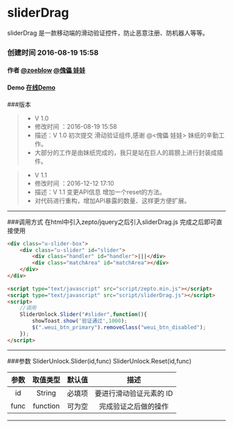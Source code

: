 # sliderDrag
sliderDrag 是一款移动端的滑动验证控件，防止恶意注册、防机器人等等。

### 创建时间 2016-08-19 15:58
#### 作者 [@zoeblow](http://fuyuan.me) [@傀儡 娃娃](http://weibo.com/u/1957474002) 
#### Demo [在线Demo](http://ifuyuan.wang/gitdemo/sliderDrag/index.html)
###版本
> * V 1.0
> * 修改时间 ：2016-08-19 15:58
> * 描述：V 1.0 初次提交 滑动验证组件,感谢 @<傀儡 娃娃> 妹纸的辛勤工作。 
> * 大部分的工作是由妹纸完成的，我只是站在巨人的肩膀上进行封装成插件。
 
> * V 1.1
> * 修改时间 ：2016-12-12 17:10
> * 描述：V 1.1 变更API信息 增加一个reset的方法。
> * 对代码进行重构，增加API暴露的数量、这样更方便扩展。
-----

###调用方式
在html中引入zepto/jquery之后引入sliderDrag.js
完成之后即可直接使用
```html
<div class="u-slider-box">
    <div class="u-slider" id="slider">
        <div class="handler" id="handler">|||</div>
        <div class="matchArea" id="matchArea"></div>
    </div>
</div>
            
<script type="text/javascript" src="script/zepto.min.js"></script>
<script type="text/javascript" src="script/sliderDrag.js"></script>
<script>
    //调用
    SliderUnlock.Slider("#slider",function(){
        showToast.show('验证通过',1000);
        $(".weui_btn_primary").removeClass("weui_btn_disabled");
    });
</script>
```
-----
###参数
SliderUnlock.Slider(id,func)
SliderUnlock.Reset(id,func)

| 参数    | 取值类型   |  默认值  | 描述|
| :----:  | :----:  | :----:  | :----:  |
| id    | String |     必填项   | 要进行滑动验证元素的 ID  |
| func    | function |  可为空  |   完成验证之后做的操作 |

---------